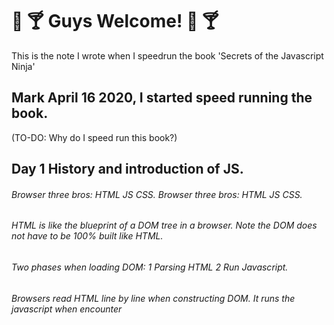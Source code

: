 # 🎉 🍸 Guys Welcome! 🎉 🍸
This is the note I wrote when I speedrun the book 'Secrets of the Javascript Ninja'
## Mark April 16 2020, I started speed running the book.

(TO-DO: Why do I speed run this book?)  
## Day 1 History and introduction of JS.
######   Browser three bros: HTML JS CSS.  Browser three bros: HTML JS CSS.  
######   HTML is like the blueprint of a DOM tree in a browser. Note the DOM does not have to be 100% built like HTML.  
######   Two phases when loading DOM: 1 Parsing HTML 2 Run Javascript. 
######   Browsers read HTML line by line when constructing DOM. It runs the javascript when encounter <script> tag.
######   Javascript has access to 'window', which represents the website that the js runs in. 'Document' is an element of 'window'.  
######   Event queue is a nice feature. The queue is operated in browser not js. I think it's a FIFO queue.  
######   Not only JS can register events in the event queue. But also the browser (incoming network traffic) and the user(click) register events.  
  
## Day 2 Function introduction
######   Function context. There is always one "window" context. "this" keyword inside a function refers to its context.
######   Ways of defining functions. function declaration. arrow function. function as a method. "new" keyword. 
######   "arguments" and "this" are implicitly passed to function as arguments.
######   "arguments" contains all the arguments passed into a function.
######   "arguments" is not an array. 
######   The values in "arguments" entries are shadow-copy of real arguments, so changing one will reflect on others.
######   Use of "new" + function as object initializer. Use "this" to refer to the calling object.
######   Function context depends on function invocation.
######   Arrow functions use the context when it's created, if not explicitly changed.
######   TBH try don't use this, it's chaotic.
  
Took a 3 days break for final exams :>  I thought I could finish this book in a week. But here I am, done 50% after a week with exams and stuff. I need to finish this book in time to work on my other ideas.


## Day 3 Closure and scope. ---- execution context, lexical env and (let, var, const)
######   First of all, there is an execution context. It's like a stack of executing functions ordered by scope. The one at the bottom is always the 'window', the js boss. The more up it goes, the less scope it gets. 
######   Functions, blocks (ex. for loop) can all be put into the execution context.
######   A Lexical environment is a place (like a stack) to store the information of objects inside each closure in order to track them. It's used when determining the scope of any object.
######   Program go search for an object identifier in the lexical env start from the top, if not found, it goes to the closest outer lexical env. And it kept going until it searched the 'window' env and had no results. 
######   Unlike private or public in java. Identifier declared by var is assigned to the closest function lexical env, it skips block (ex. for loop). 
######   Let assign an identifier to the closest lexical env no matter block or function. 
######   Const's scope is the same as Let but, the identifier could not be completely reassigned.
######   JS scans the declared function identifiers excluding arrow functions at the first time it reads the js file. That's why we could use the function that has yet to be declared. 

## Day 4 Generators and promises.    Promise Promise.all Promise.any catch 
######   Generators are a function that could be suspended and resumed. Do *function func_name(){} when you declare it. 
######   Promises are syntax sugar built based on generators. 
######   ES6 introduces async function(){ await another_func_name() }. It's like multiprocessing. Though js is a single thread language.
######   Good syntax sugar Promise Promise.all Promise.any catch. Remember them and you will use them. 

## Day 5 prototyping and fake object oriented programming in javascript. 
######   Prototype is like a parent blueprint.  
######   Prototypes come with any objects(functions). It's auto-attached to the object when it's created. 
######   By initializing obj with a new keyword. By var objBanana = new PenCup(); you initialize objBanana with everything from PenCup's prototype. 
######   By var objBanana = new PenCup(); objBanana.prototype and PenCup.prototype refer to the same prototype in memory. 
######   You can change the prototype by just assigning it like objBanana.prototype = anotherPrototype. But it's stupid to do it.
######   I won't mention some practical pitfalls when using prototypes. Let's use them less, it's safer this way.
######   Coming with ES6, class, inheritance are coming to js. They are all built with prototyping. We just lost another excuse to use a prototype! (I don't like prototyping, it's humanly-designed-complicated). 
######   Use Object.defineProperty(obj,propertyName, {specifications}) to define a property with certain rules like enumarable. writable etc. 


## Day 6 Controlling access to objects --- Getter Setter Proxy
######   You can use Getter and Setter to define the action when retrieve and modifying an 'object liked function'. 
######   Use getter and setter with constructor function to mimic 'private' variables. 
######   Proxy is a way to gain completely control over an object. Get, set and called(as a function) and more could be intercepted by proxy. 
######   Proxy is much slower (dozens of times) than not using it.

## Day 7 Dealing with collections --- Array, Set, Map. 
######   Arrays all has a length property and they all has Array.prototype as their prototype.
######   To add/remove an element from an array, use push, pop and shift, unshft.
######   There are lots of syntax sugars to deal with elements in a array, like .map .every .some .find .filter .sort .reduce. 
######   When initialize map, do new Map(). {} is not a good way to do it because it has properties that weren't explicitly defined.
######   You can simulate an array like object by using Array.prototype.push.call(,) to change the function context of costomized "push". 
######   Cast an array to set by passing the array as an argument when initialize set. Ex. new Set("the array"). 
######   Map is collection so it can be looped by for...of loop. 

## Day 8 Regular expression
######   Too much to go through and I learnt so little from this chapter. So I won't say too much. 
######   Remember to use regular expression when you do string manipulation. It's a really powerful tool. 
######   HTML parser heavily use regular expression. 

## Day 8 Regular expression
######   Too much to go through and I learnt so little from this chapter. So I won't say too much. 
######   Remember to use regular expression when you do string manipulation. It's a really powerful tool. 
######   HTML parser heavily use regular expression. 

## Day 8 Modules
######   Before ES6, it was chaos. AMD and commonJS were two popular modularization tool.
######   In ES6, you use export and import. 

## Day 8 Modules
######   Before ES6, js has no built in module tools. AMD and commonJS were two popular module tools. 
######   In ES6, you use export and import. ES6 module was built considering the advantages of both commonJS and AMD. 

## Day 9 Working with DOM
######   The book talked about HTML parser. I'm not interested. 
######   Styling: Move <Style> before <script> because script may look for styles, if it has not been initialized it's gonna be bad. 
######   Styling: When declare styles inside "". It goes like "font-size". But if you try to get an element's style. It will be .style.fontSize. 
######   getComputedStyle(element) is a built in function that returns the final combination style of an element passed. 
######   Style defined in <elementName style='..'> is gonna be considered first before styles inside <style>. 
######   When compute height and width of an element. Sometimes height and width are not accurate. Try use offsetWidth and offsetHeight. 
######   Trashing layouts: We better not mix the read (getEleByID) and write (ele.style=..). We should Batches all reads together and all writes together. To reduce the time-wasting "system-call" read and write times. 

# Surviving events. ## --- My favourite part!
#####   How task queue actually works: 
######   There are MacroTasks(DOM manipulation, events) and MicroTasks(promises). The kenel does one MacroTasks, and then do all available MicroTasks. Then do the next MacroTasks and repeats. 
######   The page get refreshed around every 14ms. Try minimize each task's time lower than this. If not, don't exceed too much cuase its gonna be laggy. 
######   Use setTimeOut() to chunk large operation into smaller onces and execute them as lots of MacroTasks instead of one. 
######   SetInterval() insert the task into MacroTask intime at every scheduled time if the previous SetInterval MacroTask is not in the task queue (has been processed already). 

######   Every time a event happens, we need to find the elements that triggers the event from the DOM tree. It's called event propagation. But How? 
######   (Event propagation) Two ways: event bubbling and event capturing. 
######   Event bubbling start from the targeted element and goes up to find other elements. Event Capturing goes top down. 
######   You can specify which way of propagation you want to use by putting true as the secon argument of addEventListener. Default is bubbling. 
######   So mordern browsers uses both ways of event propagation. 
######   Inside an event handler. 'This' refers to the element on which the event handler is registered. event.target refers to the element where the event is triggered on. 
######   Custom event is a very powerful tool for loose coupling. It's really for writing better codes. Pls use it when you can. 

Lastly, be careful when develop cross-brower websites. I think it's really hard to illustrate every details about this. Just learn while you go.


 
